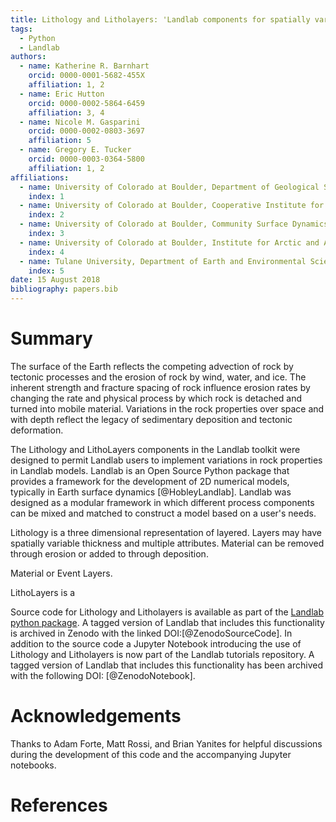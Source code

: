 ```yaml
---
title: Lithology and Litholayers: 'Landlab components for spatially variable rock properties'
tags:
  - Python
  - Landlab
authors:
  - name: Katherine R. Barnhart
    orcid: 0000-0001-5682-455X
    affiliation: 1, 2
  - name: Eric Hutton
    orcid: 0000-0002-5864-6459
    affiliation: 3, 4
  - name: Nicole M. Gasparini
    orcid: 0000-0002-0803-3697
    affiliation: 5
  - name: Gregory E. Tucker
    orcid: 0000-0003-0364-5800
    affiliation: 1, 2
affiliations:
  - name: University of Colorado at Boulder, Department of Geological Sciences
    index: 1
  - name: University of Colorado at Boulder, Cooperative Institute for Research in Environmental Sciences
    index: 2
  - name: University of Colorado at Boulder, Community Surface Dynamics Modeling System Integration Facility
    index: 3
  - name: University of Colorado at Boulder, Institute for Arctic and Alpine Research
    index: 4
  - name: Tulane University, Department of Earth and Environmental Sciences
    index: 5
date: 15 August 2018
bibliography: papers.bib
---
```


# Summary

The surface of the Earth reflects the competing advection of rock by tectonic processes and the erosion of rock by wind, water, and ice. The inherent strength and fracture spacing of rock influence erosion rates by changing the rate and physical process by which rock is detached and turned into mobile material. Variations in the rock properties over space and with depth reflect the legacy of sedimentary deposition and tectonic deformation.

The Lithology and LithoLayers components in the Landlab toolkit were designed to permit Landlab users to implement variations in rock properties in Landlab models. Landlab is an Open Source Python package that provides a framework for the development of 2D numerical models, typically in Earth surface dynamics [@HobleyLandlab]. Landlab was designed as a  modular framework in which different process components can be mixed and matched to construct a model based on a user's needs.

Lithology is a three dimensional representation of layered. Layers may have spatially variable thickness and multiple attributes. Material can be removed through erosion or added to through deposition.

Material or Event Layers.

LithoLayers is a

Source code for Lithology and Litholayers is available as part of the [Landlab python package](). A tagged version of Landlab that includes this functionality is archived in Zenodo with the linked DOI:[@ZenodoSourceCode]. In addition to the source code a Jupyter Notebook introducing the use of Lithology and Litholayers is now part of the Landlab tutorials repository. A tagged version of Landlab that includes this functionality has been archived with the following DOI: [@ZenodoNotebook].

# Acknowledgements
Thanks to Adam Forte, Matt Rossi, and Brian Yanites for helpful discussions during the development of this code and the accompanying Jupyter notebooks.

# References
